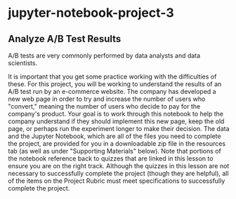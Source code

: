 # jupyter-notebook-project-3

## Analyze A/B Test Results
A/B tests are very commonly performed by data analysts and data scientists. 

It is important that you get some practice working with the difficulties of these.
For this project, you will be working to understand the results of an A/B test run by an e-commerce website. The company has developed a new web page in order to try and increase the number of users who "convert," meaning the number of users who decide to pay for the company's product. Your goal is to work through this notebook to help the company understand if they should implement this new page, keep the old page, or perhaps run the experiment longer to make their decision.
The data and the Jupyter Notebook, which are all of the files you need to complete the project, are provided for you in a downloadable zip file in the resources tab (as well as under "Supporting Materials" below). Note that portions of the notebook reference back to quizzes that are linked in this lesson to ensure you are on the right track.
Although the quizzes in this lesson are not necessary to successfully complete the project (though they are helpful), all of the items on the Project Rubric must meet specifications to successfully complete the project.
